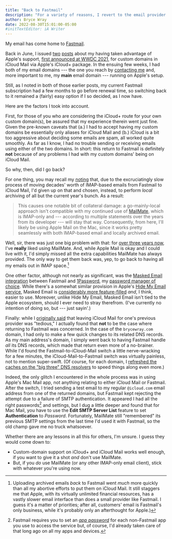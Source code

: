 ```yaml
---
title: "Back to Fastmail"
description: "For a variety of reasons, I revert to the email provider I’ve trusted for nearly five years — and an email client I’ve loved for over three years."
author: Bryce Wray
date: 2022-08-30T15:01:00-05:00
#initTextEditor: iA Writer
---
```


My email has come home to [Fastmail](https://fastmail.com).

Back in June, I issued [two](/posts/2022/06/using-icloud-mail-custom-domain/) [posts](/posts/2022/06/using-icloud-mail-custom-domain-following-up/) about my having taken advantage of Apple's support, [first announced at WWDC 2021](https://9to5mac.com/2021/06/07/custom-domain-names-are-coming-to-icloud-mail-with-icloud/), for custom domains in iCloud Mail via Apple's iCloud+ package. In the ensuing few weeks, I had both of my email domains --- the one you reach by [contacting me](/contact/) and, more important to me, my **main** email domain --- running on Apple's setup.

Still, as I noted in both of those earlier posts, my current Fastmail subscription had a few months to go before renewal time, so switching back to it remained a (fairly) easy option if I so decided, as I now have.

Here are the factors I took into account.

First, for those of you who are considering the iCloud+ route for your own custom domain(s), be assured that my experience therein went just fine. Given the pre-known caveats that (a.) I had to accept having my custom domains be essentially only aliases for iCloud Mail and (b.) iCloud is a bit too aggressive about deciding some emails are spam, all worked quite smoothly. As far as I know, I had no trouble sending or receiving emails using either of the two domains. In short: this return to Fastmail is definitely **not** because of any problems I had with my custom domains' being on iCloud Mail.

So why, then, did I go back?

For one thing, you may recall my [noting](/posts/2022/06/using-icloud-mail-custom-domain-following-up/) that, due to the excruciatingly slow process of moving decades' worth of IMAP-based emails from Fastmail to iCloud Mail, I'd given up on that and chosen, instead, to perform *local* archiving of all but the current year's bunch. As a result:

> This causes one notable bit of collateral damage: a go-mainly-local approach isn't compatible with my continued use of [MailMate](https://freron.com), which is IMAP-only and --- according to multiple statements over the years from its developer --- will stay that way. Consequently, from here, I'll likely be using Apple Mail on the Mac, since it works pretty seamlessly with both IMAP-based email and locally archived email.

Well, sir, there was just one big problem with that: for [over three years now](/posts/2019/06/ahoy-mate/), I've **really** liked using MailMate. And, while Apple Mail is okay and I could live with it, I'd simply missed all the extra capabilities MailMate has always provided. The only way to get them back was, yep, to go back to having all my emails out in IMAP space.[^AvsFM]

[^AvsFM]: Uploading archived emails *back* to Fastmail went *much* more quickly than all my abortive efforts to put them on iCloud Mail. It still staggers me that Apple, with its virtually unlimited financial resources, has a vastly slower email interface than does a small provider like Fastmail. I guess it's a matter of priorities; after all, customers' email is Fastmail's only business, while it's probably only an afterthought for Apple.)

One other factor, although not nearly as significant, was the [Masked Email integration](https://blog.1password.com/fastmail-masked-email/) between Fastmail and [1Password](https://1password.com), my [password manager of choice](/posts/2022/05/gems-in-rough-18/#loose-ends). While there's a somewhat similar provision in Apple's [Hide My Email service](https://support.apple.com/en-us/HT210425), Masked Email is [considerably more feature-filled](https://www.coywolf.news/productivity/fastmail-masked-email-privacy-service-1password-integration/) *and*, I think, easier to use. Moreover, unlike Hide My Email, Masked Email isn't tied to the Apple ecosystem, should I ever need to stray therefrom. (I've currently no intention of doing so, but --- just sayin'.)

Finally: while I [originally said](/posts/2022/06/using-icloud-mail-custom-domain/#as-always-reality-aint-pretty) that leaving iCloud Mail for one's previous provider was "tedious," I actually found that **not** to be the case where returning to Fastmail was concerned. In the case of the `brycewray.com` domain, I had only to make a few quick changes to its related DNS records. As my main address's domain, I simply went back to having Fastmail handle *all* its DNS records, which made that return even more of a no-brainer. While I'd found the Fastmail-to-iCloud-Mail switch a little nerve-wracking for a few minutes, the iCloud-Mail-to-Fastmail switch was virtually painless, not to mention super-swift. (Of course, for each domain, I [refreshed the caches on the "big three" DNS resolvers](/posts/2020/12/gems-in-rough/#dns-cache-whatnbspdnsnbspcache) to speed things along even more.)

Indeed, the only glitch I encountered in the whole process was in using Apple's Mac Mail app, not anything relating to either iCloud Mail or Fastmail. After the switch, I tried sending a test email to my regular `@icloud.com` email address from one of the returned domains, but Fastmail kept rejecting the attempt due to a failure of SMTP authentication. It appeared I had all the right passwords[^FMPW] and settings, but I dug a little deeper and found that for Mac Mail, you have to use the **Edit SMTP Server List** feature to set **Authentication** to *Password*. Fortunately, MailMate still "remembered" its previous SMTP settings from the last time I'd used it with Fastmail, so the old champ gave me no truck whatsoever.

[^FMPW]: Fastmail requires you to set an [*app password*](https://www.fastmail.help/hc/en-us/articles/360058752854) for each non-Fastmail app you use to access the service but, of course, I'd already taken care of that long ago on all my apps and devices.

Whether there are any lessons in all this for others, I'm unsure. I guess they would come down to:

- Custom-domain support on iCloud+ and iCloud Mail works well enough, if you want to give it a shot *and* don't use MailMate.
- But, if you *do* use MailMate (or any other IMAP-only email client), stick with whatever you're using now.
